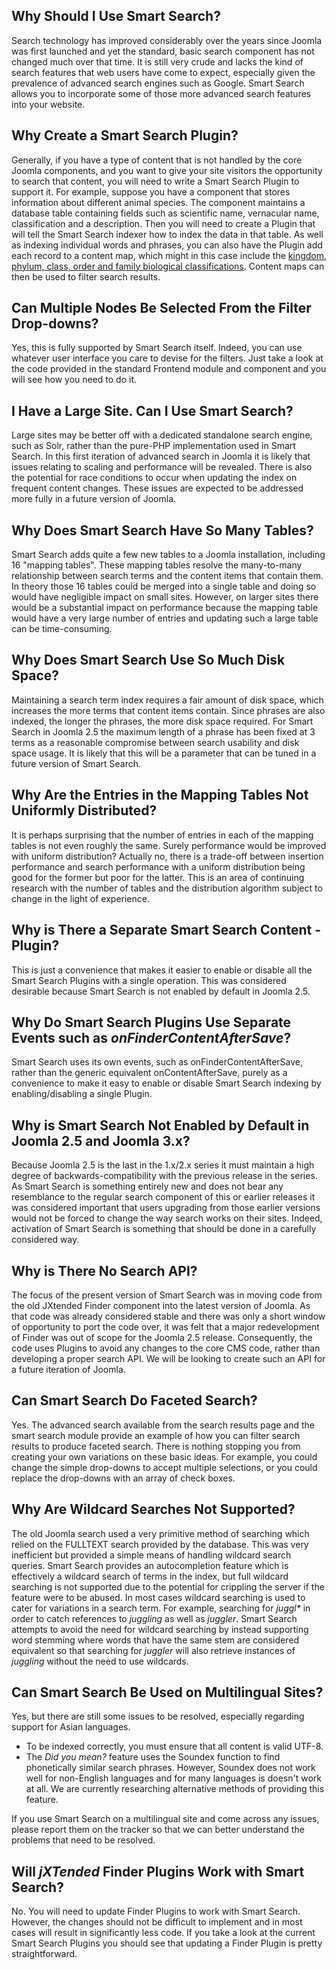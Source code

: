 <!-- Filename: Smart_Search_Frequently_Asked_Questions / Display title: Smart Search FAQs -->

## Why Should I Use Smart Search?

Search technology has improved considerably over the years since Joomla
was first launched and yet the standard, basic search component has not
changed much over that time. It is still very crude and lacks the kind
of search features that web users have come to expect, especially given
the prevalence of advanced search engines such as Google. Smart Search
allows you to incorporate some of those more advanced search features
into your website.

## Why Create a Smart Search Plugin?

Generally, if you have a type of content that is not handled by the core
Joomla components, and you want to give your site visitors the
opportunity to search that content, you will need to write a Smart
Search Plugin to support it. For example, suppose you have a component
that stores information about different animal species. The component
maintains a database table containing fields such as scientific name,
vernacular name, classification and a description. Then you will need to
create a Plugin that will tell the Smart Search indexer how to index the
data in that table. As well as indexing individual words and phrases,
you can also have the Plugin add each record to a content map, which
might in this case include the
<a href="https://en.wikipedia.org/wiki/Taxonomy_(biology)"
rel="nofollow noreferrer noopener">kingdom, phylum, class, order and
family biological classifications</a>. Content maps can then be used to
filter search results.

## Can Multiple Nodes Be Selected From the Filter Drop-downs?

Yes, this is fully supported by Smart Search itself. Indeed, you can use
whatever user interface you care to devise for the filters. Just take a
look at the code provided in the standard Frontend module and component
and you will see how you need to do it.

## I Have a Large Site. Can I Use Smart Search?

Large sites may be better off with a dedicated standalone search engine,
such as Solr, rather than the pure-PHP implementation used in Smart
Search. In this first iteration of advanced search in Joomla it is
likely that issues relating to scaling and performance will be revealed.
There is also the potential for race conditions to occur when updating
the index on frequent content changes. These issues are expected to be
addressed more fully in a future version of Joomla.

## Why Does Smart Search Have So Many Tables?

Smart Search adds quite a few new tables to a Joomla installation,
including 16 "mapping tables". These mapping tables resolve the
many-to-many relationship between search terms and the content items
that contain them. In theory those 16 tables could be merged into a
single table and doing so would have negligible impact on small sites.
However, on larger sites there would be a substantial impact on
performance because the mapping table would have a very large number of
entries and updating such a large table can be time-consuming.

## Why Does Smart Search Use So Much Disk Space?

Maintaining a search term index requires a fair amount of disk space,
which increases the more terms that content items contain. Since phrases
are also indexed, the longer the phrases, the more disk space required.
For Smart Search in Joomla 2.5 the maximum length of a phrase has been
fixed at 3 terms as a reasonable compromise between search usability and
disk space usage. It is likely that this will be a parameter that can be
tuned in a future version of Smart Search.

## Why Are the Entries in the Mapping Tables Not Uniformly Distributed?

It is perhaps surprising that the number of entries in each of the
mapping tables is not even roughly the same. Surely performance would be
improved with uniform distribution? Actually no, there is a trade-off
between insertion performance and search performance with a uniform
distribution being good for the former but poor for the latter. This is
an area of continuing research with the number of tables and the
distribution algorithm subject to change in the light of experience.

## Why is There a Separate Smart Search Content - Plugin?

This is just a convenience that makes it easier to enable or disable all
the Smart Search Plugins with a single operation. This was considered
desirable because Smart Search is not enabled by default in Joomla 2.5.

## Why Do Smart Search Plugins Use Separate Events such as *onFinderContentAfterSave*?

Smart Search uses its own events, such as onFinderContentAfterSave,
rather than the generic equivalent onContentAfterSave, purely as a
convenience to make it easy to enable or disable Smart Search indexing
by enabling/disabling a single Plugin.

## Why is Smart Search Not Enabled by Default in Joomla 2.5 and Joomla 3.x?

Because Joomla 2.5 is the last in the 1.x/2.x series it must maintain a
high degree of backwards-compatibility with the previous release in the
series. As Smart Search is something entirely new and does not bear any
resemblance to the regular search component of this or earlier releases
it was considered important that users upgrading from those earlier
versions would not be forced to change the way search works on their
sites. Indeed, activation of Smart Search is something that should be
done in a carefully considered way.

## Why is There No Search API?

The focus of the present version of Smart Search was in moving code from
the old JXtended Finder component into the latest version of Joomla. As
that code was already considered stable and there was only a short
window of opportunity to port the code over, it was felt that a major
redevelopment of Finder was out of scope for the Joomla 2.5 release.
Consequently, the code uses Plugins to avoid any changes to the core CMS
code, rather than developing a proper search API. We will be looking to
create such an API for a future iteration of Joomla.

## Can Smart Search Do Faceted Search?

Yes. The advanced search available from the search results page and the
smart search module provide an example of how you can filter search
results to produce faceted search. There is nothing stopping you from
creating your own variations on these basic ideas. For example, you
could change the simple drop-downs to accept multiple selections, or you
could replace the drop-downs with an array of check boxes.

## Why Are Wildcard Searches Not Supported?

The old Joomla search used a very primitive method of searching which
relied on the FULLTEXT search provided by the database. This was very
inefficient but provided a simple means of handling wildcard search
queries. Smart Search provides an autocompletion feature which is
effectively a wildcard search of terms in the index, but full wildcard
searching is not supported due to the potential for crippling the server
if the feature were to be abused. In most cases wildcard searching is
used to cater for variations in a search term. For example, searching
for *juggl\** in order to catch references to *juggling* as well as
*juggler*. Smart Search attempts to avoid the need for wildcard
searching by instead supporting word stemming where words that have the
same stem are considered equivalent so that searching for *juggler* will
also retrieve instances of *juggling* without the need to use wildcards.

## Can Smart Search Be Used on Multilingual Sites?

Yes, but there are still some issues to be resolved, especially
regarding support for Asian languages.

- To be indexed correctly, you must ensure that all content is valid
  UTF-8.
- The *Did you mean?* feature uses the Soundex function to find
  phonetically similar search phrases. However, Soundex does not work
  well for non-English languages and for many languages is doesn't work
  at all. We are currently researching alternative methods of providing
  this feature.

If you use Smart Search on a multilingual site and come across any
issues, please report them on the tracker so that we can better
understand the problems that need to be resolved.

## Will *jXTended* Finder Plugins Work with Smart Search?

No. You will need to update Finder Plugins to work with Smart Search.
However, the changes should not be difficult to implement and in most
cases will result in significantly less code. If you take a look at the
current Smart Search Plugins you should see that updating a Finder
Plugin is pretty straightforward.
